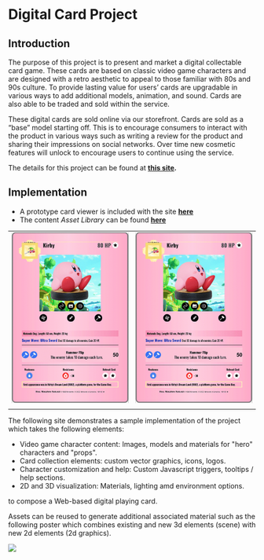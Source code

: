 <title>Digital Card Viewer</title>
<link rel="icon" type="image/x-icon" href="viewer/public/favicon.ico" />

# Digital Card Project

## Introduction

The purpose of this project is to present and market a digital collectable card game. These cards are based on classic video game characters and are designed with a retro aesthetic to appeal to those familiar with 80s and 90s culture. To provide lasting value for users’ cards are upgradable in various ways to add additional models, animation, and sound. Cards are also able to be traded and sold within the service.

These digital cards are sold online via our storefront. Cards are sold as a “base” model starting off. This is to encourage consumers to interact with the product in various ways such as writing a review for the product and sharing their impressions on social networks. Over time new cosmetic features will unlock to encourage users to continue using the service.

The details for this project can be found at **[this site](https://digitalcard.myportfolio.com/).**

## Implementation

* A prototype card viewer is included with the site **[here](./viewer/index.html)**
* The content *Asset Library* can be found **[here](https://guannan-kwok.github.io/assetLibrary/assetLibrary.html)**

| | | 
| :--: | :--: |
| <img src="./images/card_actions_1.gif"> | <img src="./images/card_actions_2.gif"> |
| | |


The following site demonstrates a sample implementation of the project which takes the following elements:

* Video game character content: Images, models and materials for "hero" characters and "props".
* Card collection elements: custom vector graphics, icons, logos.
* Character customization and help: Custom Javascript triggers, tooltips / help sections.
* 2D and 3D visualization: Materials, lighting amd environment options.

to compose a Web-based digital playing card.

Assets can be reused to generate additional associated material such as the following poster which combines existing and new 3d elements (scene) with new 2d elements (2d graphics). 

<img style="border-radius:3%" src="./images/poster.png">



